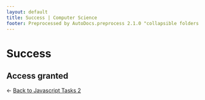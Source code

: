 ```yaml
---
layout: default
title: Success | Computer Science
footer: Preprocessed by AutoDocs.preprocess 2.1.0 "collapsible folders (probably)" ⓒ Starwort, 2020
---
```


# Success

## Access granted

← [Back to Javascript Tasks 2](./index.html)
